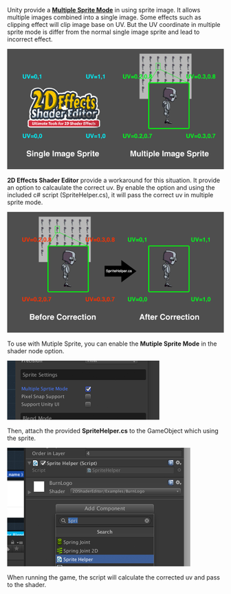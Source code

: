 Unity provide a [**Multiple Sprite Mode**](https://docs.unity3d.com/Manual/SpriteEditor.html) in using sprite image. It allows multiple images combined into a single image. Some effects such as clipping effect will clip image base on UV. But the UV coordinate in multiple sprite mode is differ from the normal single image sprite and lead to incorrect effect.

![](images/multiple_sprite_1.png)

**2D Effects Shader Editor** provide a workaround for this situation. It provide an option to calcaulate the correct uv. By enable the option and using the included c# script (SpriteHelper.cs), it will pass the correct uv in multiple sprite mode.

![](images/multiple_sprite_2.png)

To use with Mutiple Sprite, you can enable the **Mutiple Sprite Mode** in the shader node option. 

![](images/multiple_sprite_3.png)

Then, attach the provided **SpriteHelper.cs** to the GameObject which using the sprite.

![](images/multiple_sprite_4.png)

When running the game, the script will calculate the corrected uv and pass to the shader.